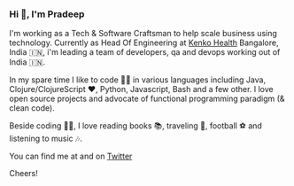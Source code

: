 ### Hi 👋, I'm Pradeep

I'm working as a Tech & Software Craftsman to help scale business using technology. Currently as Head Of Engineering at [Kenko Health](http://kenkohealth.in/) Bangalore, India 🇮🇳, i'm leading a team of developers, qa and devops working out of India 🇮🇳. 

In my spare time I like to code 👨‍💻 in various languages including Java, Clojure/ClojureScript ❤️, Python, Javascript, Bash and a few other. 
I love open source projects and advocate of functional programming paradigm (& clean code).

Beside coding 👨‍💻, I love reading books 📚, traveling 🌄, football ⚽ and listening to music 🎶. 

You can find me at [](https://pradeepbishnoi.github.io) and on [Twitter](https://twitter.com/pradeepbishnoi)

Cheers!

<!--
**pradeepbishnoi/pradeepbishnoi** is a ✨ _special_ ✨ repository because its `README.md` (this file) appears on your GitHub profile.

Here are some ideas to get you started:

- 🔭 I’m currently working on ...
- 🌱 I’m currently learning ...
- 👯 I’m looking to collaborate on ...
- 🤔 I’m looking for help with ...
- 💬 Ask me about ...
- 📫 How to reach me: ...
- 😄 Pronouns: ...
- ⚡ Fun fact: ...
-->
